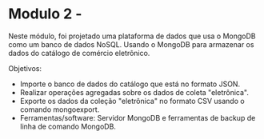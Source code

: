 # Modulo 2 - 

Neste módulo, foi projetado uma plataforma de dados que usa o MongoDB como um banco de dados NoSQL. Usando o MongoDB para armazenar os dados do catálogo de comércio eletrônico.

Objetivos:


- Importe o banco de dados do catálogo que está no formato JSON.
- Realizar operações agregadas sobre os dados de coleta "eletrônica".
- Exporte os dados da coleção "eletrônica" no formato CSV usando o comando mongoexport.
- Ferramentas/software: Servidor MongoDB e ferramentas de backup de linha de comando MongoDB.